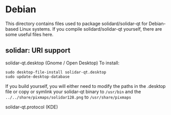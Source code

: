 
Debian
====================
This directory contains files used to package solidard/solidar-qt
for Debian-based Linux systems. If you compile solidard/solidar-qt yourself, there are some useful files here.

## solidar: URI support ##


solidar-qt.desktop  (Gnome / Open Desktop)
To install:

	sudo desktop-file-install solidar-qt.desktop
	sudo update-desktop-database

If you build yourself, you will either need to modify the paths in
the .desktop file or copy or symlink your solidar-qt binary to `/usr/bin`
and the `../../share/pixmaps/solidar128.png` to `/usr/share/pixmaps`

solidar-qt.protocol (KDE)

